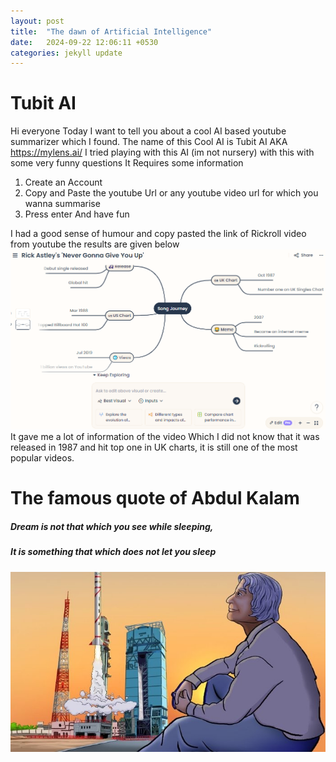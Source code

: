 ```yaml
---
layout: post
title:  "The dawn of Artificial Intelligence"
date:   2024-09-22 12:06:11 +0530
categories: jekyll update
---
```

# Tubit AI
Hi everyone 
Today I want to tell you about a cool AI based youtube summarizer which I found.
The name of this Cool AI is Tubit AI AKA https://mylens.ai/
I tried playing with this AI (im not nursery) with this with some very funny questions
It Requires some information
1. Create an Account 
1. Copy and Paste the youtube Url or any youtube video url for which you wanna summarise
1. Press enter And have fun
 
I had a good sense of humour and copy pasted the link of Rickroll video from youtube 
the results are given below
![My image Name](/assets/images/rickrollsummary.PNG)
It gave me a lot of information of the video 
Which I did not know that it was released in 1987 and hit top one in UK charts, it is still one of the most popular videos.


# The famous quote of Abdul Kalam
##### Dream is not that which you see while sleeping,
##### It is something that which does not let you sleep

![My image Name](/assets/images/abdul.png)

